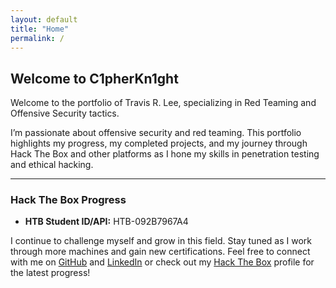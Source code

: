 ```yaml
---
layout: default
title: "Home"
permalink: /
---
```


## Welcome to C1pherKn1ght

Welcome to the portfolio of Travis R. Lee, specializing in Red Teaming and Offensive Security tactics.

I’m passionate about offensive security and red teaming. This portfolio highlights my progress, my completed projects, and my journey through Hack The Box and other platforms as I hone my skills in penetration testing and ethical hacking.

---

### Hack The Box Progress
- **HTB Student ID/API:** HTB-092B7967A4

I continue to challenge myself and grow in this field. Stay tuned as I work through more machines and gain new certifications. Feel free to connect with me on [GitHub](https://github.com/Travrl12) and [LinkedIn](https://www.linkedin.com/in/travisrlee) or check out my [Hack The Box](https://app.hackthebox.com/profile/2105172) profile for the latest progress!
